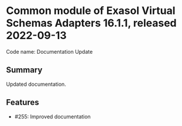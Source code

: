 # Common module of Exasol Virtual Schemas Adapters 16.1.1, released 2022-09-13

Code name: Documentation Update

## Summary

Updated documentation.

## Features

* #255: Improved documentation
